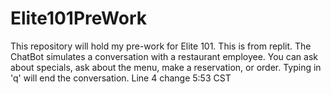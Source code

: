 # Elite101PreWork
This repository will hold my pre-work for Elite 101.
This is from replit. The ChatBot simulates a conversation with a restaurant employee. You can ask about specials, ask about the menu, make a reservation, or order. Typing in 'q' will end the conversation.
Line 4 change 5:53 CST